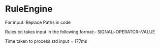 # RuleEngine

For input: 
Replace Paths in code

Rules.txt takes input in the following format:-
SIGNAL~OPERATOR~VALUE

Time taken to process std input = 177ms
